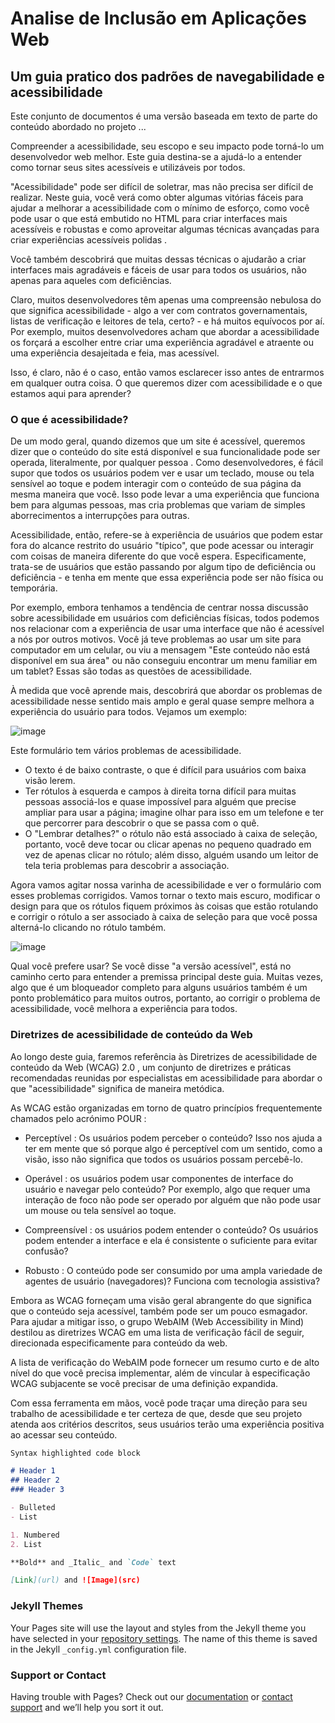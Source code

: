 # Analise de Inclusão em Aplicações Web
## Um guia pratico dos padrões de navegabilidade e acessibilidade

Este conjunto de documentos é uma versão baseada em texto de parte do conteúdo abordado no projeto ...

Compreender a acessibilidade, seu escopo e seu impacto pode torná-lo um desenvolvedor web melhor. Este guia destina-se a ajudá-lo a entender como tornar seus sites acessíveis e utilizáveis por todos.

"Acessibilidade" pode ser difícil de soletrar, mas não precisa ser difícil de realizar. Neste guia, você verá como obter algumas vitórias fáceis para ajudar a melhorar a acessibilidade com o mínimo de esforço, como você pode usar o que está embutido no HTML para criar interfaces mais acessíveis e robustas e como aproveitar algumas técnicas avançadas para criar experiências acessíveis polidas .

Você também descobrirá que muitas dessas técnicas o ajudarão a criar interfaces mais agradáveis ​​e fáceis de usar para todos os usuários, não apenas para aqueles com deficiências.

Claro, muitos desenvolvedores têm apenas uma compreensão nebulosa do que significa acessibilidade - algo a ver com contratos governamentais, listas de verificação e leitores de tela, certo? - e há muitos equívocos por aí. Por exemplo, muitos desenvolvedores acham que abordar a acessibilidade os forçará a escolher entre criar uma experiência agradável e atraente ou uma experiência desajeitada e feia, mas acessível.

Isso, é claro, não é o caso, então vamos esclarecer isso antes de entrarmos em qualquer outra coisa. O que queremos dizer com acessibilidade e o que estamos aqui para aprender?


### O que é acessibilidade?
De um modo geral, quando dizemos que um site é acessível, queremos dizer que o conteúdo do site está disponível e sua funcionalidade pode ser operada, literalmente, por qualquer pessoa . Como desenvolvedores, é fácil supor que todos os usuários podem ver e usar um teclado, mouse ou tela sensível ao toque e podem interagir com o conteúdo de sua página da mesma maneira que você. Isso pode levar a uma experiência que funciona bem para algumas pessoas, mas cria problemas que variam de simples aborrecimentos a interrupções para outras.

Acessibilidade, então, refere-se à experiência de usuários que podem estar fora do alcance restrito do usuário "típico", que pode acessar ou interagir com coisas de maneira diferente do que você espera. Especificamente, trata-se de usuários que estão passando por algum tipo de deficiência ou deficiência - e tenha em mente que essa experiência pode ser não física ou temporária.

Por exemplo, embora tenhamos a tendência de centrar nossa discussão sobre acessibilidade em usuários com deficiências físicas, todos podemos nos relacionar com a experiência de usar uma interface que não é acessível a nós por outros motivos. Você já teve problemas ao usar um site para computador em um celular, ou viu a mensagem "Este conteúdo não está disponível em sua área" ou não conseguiu encontrar um menu familiar em um tablet? Essas são todas as questões de acessibilidade.

À medida que você aprende mais, descobrirá que abordar os problemas de acessibilidade nesse sentido mais amplo e geral quase sempre melhora a experiência do usuário para todos. Vejamos um exemplo:

![image](https://user-images.githubusercontent.com/88754556/175757189-eb2b7d0d-c1b9-45f9-832c-c756bb2f7319.png)

Este formulário tem vários problemas de acessibilidade.

- O texto é de baixo contraste, o que é difícil para usuários com baixa visão lerem.
- Ter rótulos à esquerda e campos à direita torna difícil para muitas pessoas associá-los e quase impossível para alguém que precise ampliar para usar a página; imagine olhar para isso em um telefone e ter que percorrer para descobrir o que se passa com o quê.
- O "Lembrar detalhes?" o rótulo não está associado à caixa de seleção, portanto, você deve tocar ou clicar apenas no pequeno quadrado em vez de apenas clicar no rótulo; além disso, alguém usando um leitor de tela teria problemas para descobrir a associação.

Agora vamos agitar nossa varinha de acessibilidade e ver o formulário com esses problemas corrigidos. Vamos tornar o texto mais escuro, modificar o design para que os rótulos fiquem próximos às coisas que estão rotulando e corrigir o rótulo a ser associado à caixa de seleção para que você possa alterná-lo clicando no rótulo também.

![image](https://user-images.githubusercontent.com/88754556/175757216-dd1e4ee2-d8dd-4990-b944-7740bac826ae.png)

Qual você prefere usar? Se você disse "a versão acessível", está no caminho certo para entender a premissa principal deste guia. Muitas vezes, algo que é um bloqueador completo para alguns usuários também é um ponto problemático para muitos outros, portanto, ao corrigir o problema de acessibilidade, você melhora a experiência para todos.

### Diretrizes de acessibilidade de conteúdo da Web

Ao longo deste guia, faremos referência às Diretrizes de acessibilidade de conteúdo da Web (WCAG) 2.0 , um conjunto de diretrizes e práticas recomendadas reunidas por especialistas em acessibilidade para abordar o que "acessibilidade" significa de maneira metódica.

As WCAG estão organizadas em torno de quatro princípios frequentemente chamados pelo acrónimo POUR :

- Perceptível : Os usuários podem perceber o conteúdo? Isso nos ajuda a ter em mente que só porque algo é perceptível com um sentido, como a visão, isso não significa que todos os usuários possam percebê-lo.

- Operável : os usuários podem usar componentes de interface do usuário e navegar pelo conteúdo? Por exemplo, algo que requer uma interação de foco não pode ser operado por alguém que não pode usar um mouse ou tela sensível ao toque.

- Compreensível : os usuários podem entender o conteúdo? Os usuários podem entender a interface e ela é consistente o suficiente para evitar confusão?

- Robusto : O conteúdo pode ser consumido por uma ampla variedade de agentes de usuário (navegadores)? Funciona com tecnologia assistiva?

Embora as WCAG forneçam uma visão geral abrangente do que significa que o conteúdo seja acessível, também pode ser um pouco esmagador. Para ajudar a mitigar isso, o grupo WebAIM (Web Accessibility in Mind) destilou as diretrizes WCAG em uma lista de verificação fácil de seguir, direcionada especificamente para conteúdo da web.

A lista de verificação do WebAIM pode fornecer um resumo curto e de alto nível do que você precisa implementar, além de vincular à especificação WCAG subjacente se você precisar de uma definição expandida.

Com essa ferramenta em mãos, você pode traçar uma direção para seu trabalho de acessibilidade e ter certeza de que, desde que seu projeto atenda aos critérios descritos, seus usuários terão uma experiência positiva ao acessar seu conteúdo.





```markdown
Syntax highlighted code block

# Header 1
## Header 2
### Header 3

- Bulleted
- List

1. Numbered
2. List

**Bold** and _Italic_ and `Code` text

[Link](url) and ![Image](src)
```


### Jekyll Themes

Your Pages site will use the layout and styles from the Jekyll theme you have selected in your [repository settings](https://github.com/alycesuza/Analise-de-Inclusao-em-aplicacoes-web/settings/pages). The name of this theme is saved in the Jekyll `_config.yml` configuration file.

### Support or Contact

Having trouble with Pages? Check out our [documentation](https://docs.github.com/categories/github-pages-basics/) or [contact support](https://support.github.com/contact) and we’ll help you sort it out.
